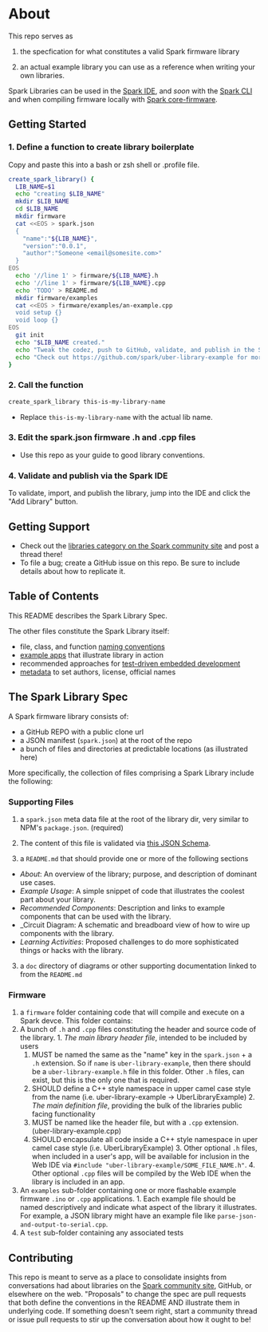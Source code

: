 About
===

This repo serves as

1. the specfication for what constitutes a valid Spark firmware library

2. an actual example library you can use as a reference when writing your own libraries.

Spark Libraries can be used in the [Spark IDE](https://www.spark.io/build), and _soon_
with the [Spark CLI](https://github.com/spark/spark-cli) and when compiling firmware locally with [Spark core-firmware](https://github.com/spark/core-firmware).

## Getting Started

### 1. Define a function to create library boilerplate

Copy and paste this into a bash or zsh shell or .profile file.

```bash
create_spark_library() {
  LIB_NAME=$1
  echo "creating $LIB_NAME"
  mkdir $LIB_NAME
  cd $LIB_NAME
  mkdir firmware
  cat <<EOS > spark.json
  {
    "name":"${LIB_NAME}",
    "version":"0.0.1",
    "author":"Someone <email@somesite.com>"
  }
EOS
  echo '//line 1' > firmware/${LIB_NAME}.h
  echo '//line 1' > firmware/${LIB_NAME}.cpp
  echo 'TODO' > README.md
  mkdir firmware/examples
  cat <<EOS > firmware/examples/an-example.cpp
  void setup {}
  void loop {}
EOS
  git init
  echo "$LIB_NAME created."
  echo "Tweak the codez, push to GitHub, validate, and publish in the Spark IDE."
  echo "Check out https://github.com/spark/uber-library-example for more details"
}

```

### 2. Call the function

```bash
create_spark_library this-is-my-library-name
```

- Replace `this-is-my-library-name` with the actual lib name.

### 3. Edit the spark.json firmware .h and .cpp files

- Use this repo as your guide to good library conventions.

### 4. Validate and publish via the Spark IDE

To validate, import, and publish the library, jump into the IDE and click the "Add Library" button.

## Getting Support

- Check out the [libraries category on the Spark community site](https://community.spark.io/category/libraries) and post a thread there!
- To file a bug; create a GitHub issue on this repo. Be sure to include details about how to replicate it.

## Table of Contents

This README describes the Spark Library Spec.

The other files constitute the Spark Library itself:

  - file, class, and function [naming conventions](doc/firmware-code-conventions.md)
  - [example apps](firmware/examples) that illustrate library in action
  - recommended approaches for [test-driven embedded development](firmware/test/RUNNING_TESTS.md)
  - [metadata](spark.json) to set authors, license, official names

## The Spark Library Spec

A Spark firmware library consists of:

  - a GitHub REPO with a public clone url
  - a JSON manifest (`spark.json`) at the root of the repo
  - a bunch of files and directories at predictable locations (as illustrated here)

More specifically, the collection of files comprising a Spark Library include the following:

### Supporting Files

1. a `spark.json` meta data file at the root of the library dir, very similar to NPM's `package.json`. (required)
  1. The content of this file is validated via [this JSON Schema](https://www.spark.io/spark_library_schema_v1.json).

2. a `README.md` that should provide one or more of the following sections
  - _About_: An overview of the library; purpose, and description of dominant use cases.
  - _Example Usage_: A simple snippet of code that illustrates the coolest part about your library.
  - _Recommended Components_: Description and links to example components that can be used with the library.
  - _Circuit Diagram: A schematic and breadboard view of how to wire up components with the library.
  - _Learning Activities_: Proposed challenges to do more sophisticated things or hacks with the library.

3. a `doc` directory of diagrams or other supporting documentation linked to from the `README.md`

### Firmware

1. a `firmware` folder containing code that will compile and execute on a Spark devce. This folder contains:
  1. A bunch of `.h` and `.cpp` files constituting the header and source code of the library.
    1. _The main library header file_, intended to be included by users 
      1. MUST be named the same as the "name" key in the `spark.json` + a `.h` extension. So if `name` is `uber-library-example`, then there should be a `uber-library-example.h` file in this folder. Other `.h` files, can exist, but this is the only one that is required.
      2. SHOULD define a C++ style namespace in upper camel case style from the name (i.e. uber-library-example -> UberLibraryExample)
    2. _The main definition file_, providing the bulk of the libraries public facing functionality
      1. MUST be named like the header file, but with a `.cpp` extension. (uber-library-example.cpp)
      2. SHOULD encapsulate all code inside a C++ style namespace in uper camel case style (i.e. UberLibraryExample)
    3. Other optional `.h` files, when included in a user's app, will be available for inclusion in the Web IDE via `#include "uber-library-example/SOME_FILE_NAME.h"`.
    4. Other optional `.cpp` files will be compiled by the Web IDE when the library is included in an app.
  2. An `examples` sub-folder containing one or more flashable example firmware `.ino` or `.cpp` applications.
    1. Each example file should be named descriptively and indicate what aspect of the library it illustrates. For example, a JSON library might have an example file like `parse-json-and-output-to-serial.cpp`.
  3. A `test` sub-folder containing any associated tests

## Contributing

This repo is meant to serve as a place to consolidate insights from conversations had about libraries on the [Spark community site](https://community.spark.io), GitHub, or elsewhere on the web. "Proposals" to change the spec are pull requests that both define the conventions in the README AND illustrate them in underlying code. If something doesn't seem right, start a community thread or issue pull requests to stir up the conversation about how it ought to be!


